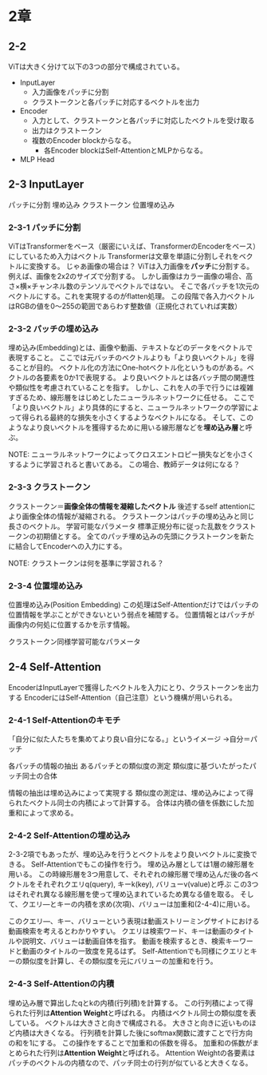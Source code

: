 # 2章

## 2-2

ViTは大きく分けて以下の3つの部分で構成されている。

* InputLayer
  * 入力画像をパッチに分割
  * クラストークンと各パッチに対応するベクトルを出力
* Encoder
  * 入力として、クラストークンと各パッチに対応したベクトルを受け取る
  * 出力はクラストークン
  * 複数のEncoder blockからなる。
    * 各Encoder blockはSelf-AttentionとMLPからなる。
* MLP Head

## 2-3 InputLayer

パッチに分割
埋め込み
クラストークン
位置埋め込み

### 2-3-1 パッチに分割

ViTはTransformerをベース（厳密にいえば、TransformerのEncoderをベース）にしているため入力はベクトル
Transformerは文章を単語に分割しそれをベクトルに変換する。
じゃあ画像の場合は？
ViTは入力画像を**パッチ**に分割する。
例えば、画像を2x2のサイズで分割する。
しかし画像はカラー画像の場合、高さ×横×チャンネル数のテンソルでベクトルではない。
そこで各パッチを1次元のベクトルにする。これを実現するのがflatten処理。
この段階で各入力ベクトルはRGBの値を0～255の範囲であらわす整数値（正規化されていれば実数）

### 2-3-2 パッチの埋め込み

埋め込み(Embedding)とは、画像や動画、テキストなどのデータをベクトルで表現すること。
ここでは元バッチのベクトルよりも「より良いベクトル」を得ることが目的。
ベクトル化の方法にOne-hotベクトル化というものがある。ベクトルの各要素を0か1で表現する。
より良いベクトルとは各バッチ間の関連性や類似性を考慮されていることを指す。
しかし、これを人の手で行うには複雑すぎるため、線形層をはじめとしたニューラルネットワークに任せる。
ここで「より良いベクトル」より具体的にすると、ニューラルネットワークの学習によって得られる最終的な損失を小さくするようなベクトルになる。
そして、このようなより良いベクトルを獲得するために用いる線形層などを**埋め込み層**と呼ぶ。

NOTE: ニューラルネットワークによってクロスエントロピー損失などを小さくするように学習されると書いてある。
この場合、教師データは何になる？

### 2-3-3 クラストークン

クラストークン＝**画像全体の情報を凝縮したベクトル**
後述するself attentionにより画像全体の情報が凝縮される。
クラストークンはパッチの埋め込みと同じ長さのベクトル。
学習可能なパラメータ
標準正規分布に従った乱数をクラストークンの初期値とする。
全てのパッチ埋め込みの先頭にクラストークンを新たに結合してEncoderへの入力にする。

NOTE: クラストークンは何を基準に学習される？

### 2-3-4 位置埋め込み

位置埋め込み(Position Embedding)
この処理はSelf-Attentionだけではパッチの位置情報を学ぶことができないという弱点を補間する。
位置情報とはパッチが画像内の何処に位置するかを示す情報。

クラストークン同様学習可能なパラメータ

## 2-4 Self-Attention

EncoderはInputLayerで獲得したベクトルを入力にとり、クラストークンを出力する
EncoderにはSelf-Attention（自己注意）という機構が用いられる。

### 2-4-1 Self-Attentionのキモチ

「自分に似た人たちを集めてより良い自分になる。」というイメージ
→自分＝パッチ

各パッチの情報の抽出
あるパッチとの類似度の測定
類似度に基づいたがったパッチ同士の合体

情報の抽出は埋め込みによって実現する
類似度の測定は、埋め込みによって得られたベクトル同士の内積によって計算する。
合体は内積の値を係数にした加重和によって求める。

### 2-4-2 Self-Attentionの埋め込み

2-3-2項でもあったが、埋め込みを行うとベクトルをより良いベクトルに変換できる。
Self-Attentionでもこの操作を行う。
埋め込み層としては1層の線形層を用いる。
この時線形層を3つ用意して、それぞれの線形層で埋め込んだ後の各ベクトルをそれぞれクエリq(query), キーk(key), バリューv(value)と呼ぶ
この3つはそれぞれ異なる線形層を使って埋め込まれているため異なる値を取る。
そして、クエリ―とキーの内積を求め(次項)、バリューは加重和(2-4-4)に用いる。

このクエリ―、キー、バリューという表現は動画ストリーミングサイトにおける動画検索を考えるとわかりやすい。
クエリは検索ワード、キーは動画のタイトルや説明文、バリューは動画自体を指す。
動画を検索するとき、検索キーワードと動画のタイトルの一致度を見るはず。
Self-Attentionでも同様にクエリとキーの類似度を計算し、その類似度を元にバリューの加重和を行う。

### 2-4-3 Self-Attentionの内積

埋め込み層で算出したqとkの内積(行列積)を計算する。
この行列積によって得られた行列は**Attention Weight**と呼ばれる。
内積はベクトル同士の類似度を表している。
ベクトルは大きさと向きで構成される。
大きさと向きに近いものほど内積は大きくなる。
行列積を計算した後にsoftmax関数に渡すことで行方向の和を1にする。
この操作をすることで加重和の係数を得る。
加重和の係数がまとめられた行列は**Attention Weight**と呼ばれる。
Attention Weightの各要素はパッチのベクトルの内積なので、パッチ同士の行列が似ていると大きくなる。
